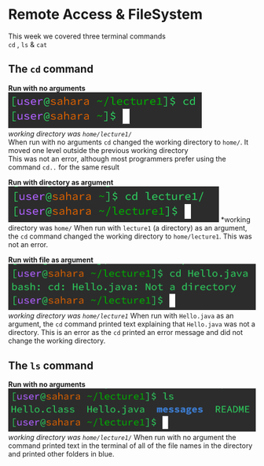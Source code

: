 # Remote Access & FileSystem <br>
This week we covered three terminal commands<br>
`cd` , `ls` & `cat`<br>

## The `cd` command<br>
**Run with no arguments**<br>
![Image](cd1.png)<br>
*working directory was `home/lecture1/`*<br>
When run with no arguments `cd` changed the working directory to `home/`. It moved one level outside the previous working directory<br>
This was not an error, although most programmers prefer using the command `cd..` for the same result<br>

**Run with directory as argument**<br>
![Image](cd2.png)
*working directory was `home/`
When run with `lecture1` (a directory) as an argument, the `cd` command changed the working directory to `home/lecture1`.
This was not an error.

**Run with file as argument**
![Image](cd3.png)
*working directory was `home/lecture1`*
When run with `Hello.java` as an argument, the `cd` command printed text explaining that `Hello.java` was not a directory.
This is an error as the `cd` printed an error message and did not change the working directory.

## The `ls` command
**Run with no arguments**
![Image](ls1.png)
*working directory was `home/lecture1/`*
When run with no argument the command printed text in the terminal of all of the file names in the directory and printed other folders in blue.

